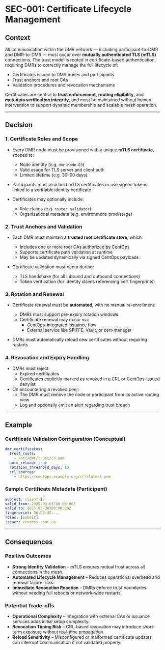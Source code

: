 # SEC-001: Certificate Lifecycle Management

## Context

All communication within the DMR network — including participant-to-DMR and DMR-to-DMR — must occur over **mutually authenticated TLS (mTLS)** connections. The trust model is rooted in certificate-based authentication, requiring DMRs to correctly manage the full lifecycle of:

- Certificates issued to DMR nodes and participants
- Trust anchors and root CAs
- Validation procedures and revocation mechanisms

Certificates are central to **trust enforcement**, **routing eligibility**, and **metadata verification integrity**, and must be maintained without human intervention to support dynamic membership and scalable mesh operation.

---

## Decision

### 1. Certificate Roles and Scope

- Every DMR node must be provisioned with a unique **mTLS certificate**, scoped to:
  - Node identity (e.g. `dmr-node-03`)
  - Valid usage for TLS server and client auth
  - Limited lifetime (e.g. 30–90 days)
- Participants must also hold mTLS certificates or use signed tokens linked to a verifiable identity certificate

- Certificates may optionally include:
  - Role claims (e.g. `router`, `validator`)
  - Organizational metadata (e.g. environment: prod/stage)

### 2. Trust Anchors and Validation

- Each DMR must maintain a **trusted root certificate store**, which:
  - Includes one or more root CAs authorized by CentOps
  - Supports certificate path validation at runtime
  - May be updated dynamically via signed CentOps payloads

- Certificate validation must occur during:
  - TLS handshake (for all inbound and outbound connections)
  - Token verification (for identity claims referencing cert fingerprints)

### 3. Rotation and Renewal

- Certificate renewal must be **automated**, with no manual re-enrollment:
  - DMRs must support pre-expiry rotation windows
  - Certificate renewal may occur via:
    - CentOps-integrated issuance flow
    - External service like SPIFFE, Vault, or cert-manager

- DMRs must automatically reload new certificates without requiring restarts

### 4. Revocation and Expiry Handling

- DMRs must reject:
  - Expired certificates
  - Certificates explicitly marked as revoked in a CRL or CentOps-issued denylist
- On encountering a revoked peer:
  - The DMR must remove the node or participant from its active routing view
  - Log and optionally emit an alert regarding trust breach

---

## Example

### Certificate Validation Configuration (Conceptual)

```yaml
dmr_certificates:
  trust_roots:
    - /etc/dmr/trust/ca.pem
  auto_reload: true
  rotation_threshold_days: 10
  crl_sources:
    - https://centops.example.org/crl/latest.pem
```

### Sample Certificate Metadata (Participant)

```yaml
subject: client-17
valid_from: 2025-03-01T00:00:00Z
valid_to: 2025-05-30T00:00:00Z
fingerprint: 8A:D3:42:...
roles: [submit]
issuer: centops-root-ca
```

---

## Consequences

### **Positive Outcomes**

- **Strong Identity Validation** – mTLS ensures mutual trust across all connections in the mesh.
- **Automated Lifecycle Management** – Reduces operational overhead and renewal failure risks.
- **Immediate Revocation Reaction** – DMRs enforce trust boundaries without needing full reboots or network-wide restarts.

### **Potential Trade-offs**

- **Operational Complexity** – Integration with external CAs or issuance services adds initial setup complexity.
- **Revocation Timing Risk** – CRL-based revocation may introduce short-term exposure without real-time propagation.
- **Reload Sensitivity** – Misconfigured or malformed certificate updates can interrupt communication if not validated properly.
